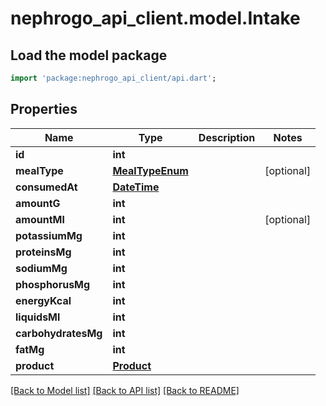 # nephrogo_api_client.model.Intake

## Load the model package
```dart
import 'package:nephrogo_api_client/api.dart';
```

## Properties
Name | Type | Description | Notes
------------ | ------------- | ------------- | -------------
**id** | **int** |  | 
**mealType** | [**MealTypeEnum**](MealTypeEnum.md) |  | [optional] 
**consumedAt** | [**DateTime**](DateTime.md) |  | 
**amountG** | **int** |  | 
**amountMl** | **int** |  | [optional] 
**potassiumMg** | **int** |  | 
**proteinsMg** | **int** |  | 
**sodiumMg** | **int** |  | 
**phosphorusMg** | **int** |  | 
**energyKcal** | **int** |  | 
**liquidsMl** | **int** |  | 
**carbohydratesMg** | **int** |  | 
**fatMg** | **int** |  | 
**product** | [**Product**](Product.md) |  | 

[[Back to Model list]](../README.md#documentation-for-models) [[Back to API list]](../README.md#documentation-for-api-endpoints) [[Back to README]](../README.md)


